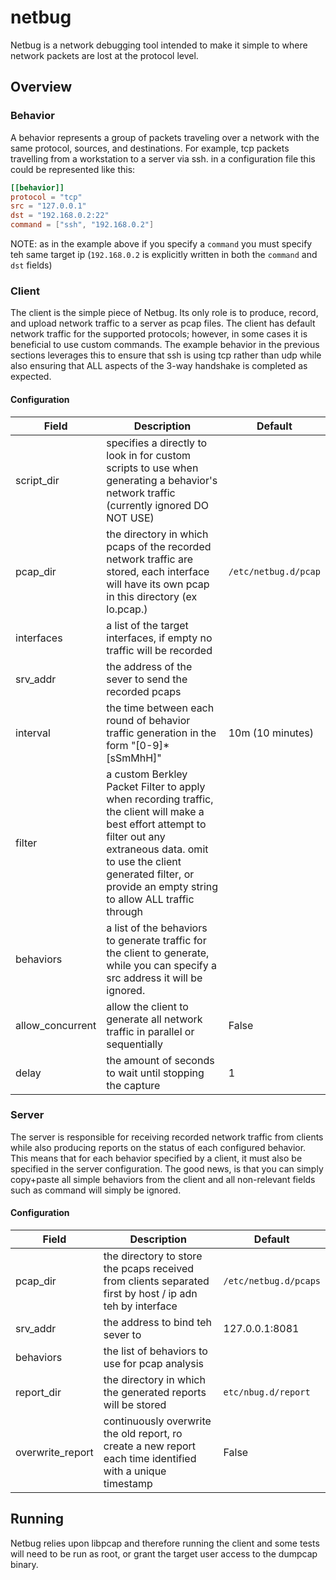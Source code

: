 # netbug
Netbug is a network debugging tool intended to make it simple to where network packets are lost at the protocol level.

## Overview
### Behavior
A behavior represents a group of packets traveling over a network with the same protocol, sources, and destinations. For
example, tcp packets travelling from a workstation to a server via ssh. in a configuration file this could be
represented like this:

```toml
[[behavior]]
protocol = "tcp"
src = "127.0.0.1"
dst = "192.168.0.2:22"
command = ["ssh", "192.168.0.2"]
```
NOTE: as in the example above if you specify a `command` you must specify teh same target ip (`192.168.0.2` is
explicitly written in both the `command` and `dst` fields)

### Client
The client is the simple piece of Netbug. Its only role is to produce, record, and upload network traffic to a server as
pcap files. The client has default network traffic  for the supported protocols; however, in some cases it is beneficial 
to use custom commands. The example behavior in the previous sections leverages this to ensure that ssh is using tcp
rather than udp while also ensuring that ALL aspects of the 3-way handshake is completed as expected.

#### Configuration
Field | Description | Default
----- | ----------- | -------
script_dir | specifies a directly to look in for custom scripts to use when generating a behavior's network traffic (currently ignored DO NOT USE)
pcap_dir | the directory in which pcaps of the recorded network traffic are stored, each interface will have its own pcap in this directory (ex lo.pcap.) | `/etc/netbug.d/pcap`
interfaces | a list of the target interfaces, if empty no traffic will be recorded
srv_addr | the address of the sever to send the recorded pcaps
interval | the time between each round of behavior traffic generation in the form "[0-9]*[sSmMhH]" | 10m (10 minutes)
filter | a custom Berkley Packet Filter to apply when recording traffic, the client will make a best effort attempt to filter out any extraneous data. omit to use the client generated filter, or provide an empty string to allow ALL traffic through
behaviors | a list of the behaviors to generate traffic for the client to generate, while you can specify a src address it will be ignored.
allow_concurrent | allow the client to generate all network traffic in parallel or sequentially | False
delay | the amount of seconds to wait until stopping the capture | 1

### Server
The server is responsible for receiving recorded network traffic from clients while also producing reports on the
status of each configured behavior. This means that for each behavior specified by a client, it must also be specified
in the server configuration. The good news, is that you can simply copy+paste all simple behaviors from the client and
all non-relevant fields such as command will simply be ignored.

#### Configuration
Field | Description | Default
----- | ----------- | -------
pcap_dir | the directory to store the pcaps received from clients separated first by host / ip adn teh by interface | `/etc/netbug.d/pcaps`
srv_addr | the address to bind teh sever to | 127.0.0.1:8081
behaviors | the list of behaviors to use for pcap analysis
report_dir | the directory in which the generated reports will be stored | `etc/nbug.d/report`
overwrite_report | continuously overwrite the old report, ro create  a new report each time identified with a unique timestamp | False

## Running
Netbug relies upon libpcap and therefore running the client and some tests will need to be run as root, or grant the
target user access to the dumpcap binary.